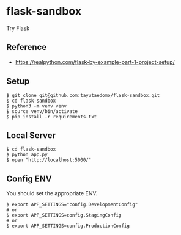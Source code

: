 # flask-sandbox
Try Flask

## Reference
- https://realpython.com/flask-by-example-part-1-project-setup/

## Setup
```
$ git clone git@github.com:tayutaedomo/flask-sandbox.git
$ cd flask-sandbox
$ python3 -m venv venv
$ source venv/bin/activate
$ pip install -r requirements.txt
```

## Local Server
```
$ cd flask-sandbox
$ python app.py
$ open "http://localhost:5000/"
```

## Config ENV
You should set the appropriate ENV.
```
$ export APP_SETTINGS="config.DevelopmentConfig"
# or
$ export APP_SETTINGS=config.StagingConfig
# or
$ export APP_SETTINGS=config.ProductionConfig
```

